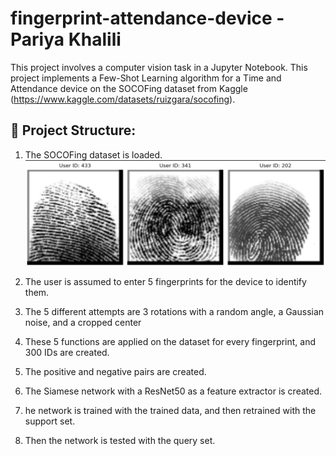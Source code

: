 # fingerprint-attendance-device - Pariya Khalili

This project involves a computer vision task in a Jupyter Notebook. This project implements a Few-Shot Learning algorithm for a Time and Attendance device on the SOCOFing dataset from Kaggle (https://www.kaggle.com/datasets/ruizgara/socofing).

## 📁 Project Structure:

1. The SOCOFing dataset is loaded.
![Examples](https://github.com/PariyaKhalili/fingerprint-attendance-device/blob/main/images/image%201.jpg)

3. The user is assumed to enter 5 fingerprints for the device to identify them.
4. The 5 different attempts are 3 rotations with a random angle, a Gaussian noise, and a cropped center
5. These 5 functions are applied on the dataset for every fingerprint, and 300 IDs are created.
6. The positive and negative pairs are created.
7. The Siamese network with a ResNet50 as a feature extractor is created.
8. he network is trained with the trained data, and then retrained with the support set.
9. Then the network is tested with the query set.


